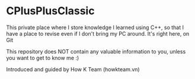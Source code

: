 # CPlusPlusClassic
This private place where I store knowledge I learned using C++, so that I have a place to revise even if I don't bring my PC around. It's right here, on Git

This repository does NOT contain any valuable information to you, unless you want to get to know me :)

Introduced and guided by How K Team (howkteam.vn)
